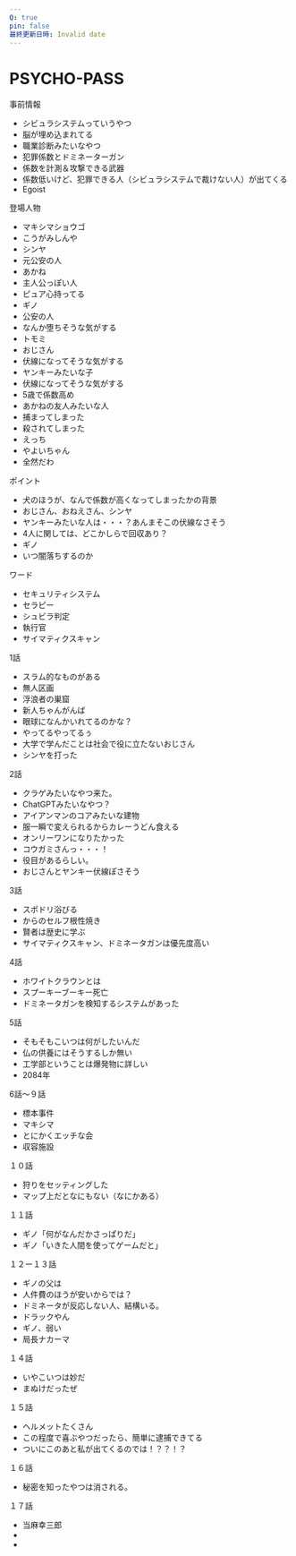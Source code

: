 ```yaml
---
Q: true
pin: false
最終更新日時: Invalid date
---
```

# PSYCHO-PASS

事前情報

- シビュラシステムっていうやつ  
- 脳が埋め込まれてる  
- 職業診断みたいなやつ  
- 犯罪係数とドミネーターガン  
- 係数を計測＆攻撃できる武器  
- 係数低いけど、犯罪できる人（シビュラシステムで裁けない人）が出てくる  
- Egoist  

登場人物

- マキシマショウゴ  
- こうがみしんや  
- シンヤ  
- 元公安の人  
- あかね  
- 主人公っぽい人  
- ピュア心持ってる  
- ギノ  
- 公安の人  
- なんか堕ちそうな気がする  
- トモミ  
- おじさん  
- 伏線になってそうな気がする  
- ヤンキーみたいな子  
- 伏線になってそうな気がする  
- 5歳で係数高め  
- あかねの友人みたいな人  
- 捕まってしまった  
- 殺されてしまった  
- えっち  
- やよいちゃん  
- 全然だわ  

ポイント

- 犬のほうが、なんで係数が高くなってしまったかの背景  
- おじさん、おねえさん、シンヤ  
- ヤンキーみたいな人は・・・？あんまそこの伏線なさそう  
- 4人に関しては、どこかしらで回収あり？  
- ギノ  
- いつ闇落ちするのか  

ワード

- セキュリティシステム  
- セラピー  
- シュビラ判定  
- 執行官  
- サイマティクスキャン  

1話

- スラム的なものがある  
- 無人区画  
- 浮浪者の巣窟  
- 新人ちゃんがんば  
- 眼球になんかいれてるのかな？  
- やってるやってるぅ  
- 大学で学んだことは社会で役に立たないおじさん  
- シンヤを打った  

2話

- クラゲみたいなやつ来た。  
- ChatGPTみたいなやつ？  
- アイアンマンのコアみたいな建物  
- 服一瞬で変えられるからカレーうどん食える  
- オンリーワンになりたかった  
- コウガミさんっ・・・！  
- 役目があるらしい。  
- おじさんとヤンキー伏線ぽさそう  

3話

- スポドリ浴びる　  
- からのセルフ根性焼き  
- 賢者は歴史に学ぶ  
- サイマティクスキャン、ドミネータガンは優先度高い  

4話

- ホワイトクラウンとは  
- スプーキーブーキー死亡  
- ドミネータガンを検知するシステムがあった  

5話

- そもそもこいつは何がしたいんだ  
- 仏の供養にはそうするしか無い  
- 工学部ということは爆発物に詳しい  
- 2084年  

6話～９話

- 標本事件  
- マキシマ  
- とにかくエッチな会  
- 収容施設  

１０話

- 狩りをセッティングした  
- マップ上だとなにもない（なにかある）  

１１話

- ギノ「何がなんだかさっぱりだ」  
- ギノ「いきた人間を使ってゲームだと」  

１２ー１３話

- ギノの父は  
- 人件費のほうが安いからでは？  
- ドミネータが反応しない人、結構いる。  
- ドラックやん  
- ギノ、弱い  
- 局長ナカーマ  

１４話

- いやこいつは妙だ  
- まぬけだったぜ  

１５話

- ヘルメットたくさん  
- この程度で喜ぶやつだったら、簡単に逮捕できてる  
- ついにこのあと私が出てくるのでは！？？！？  

１６話

- 秘密を知ったやつは消される。

１７話

- 当麻幸三郎  
-  
-